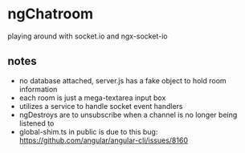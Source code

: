 # ngChatroom
playing around with socket.io and ngx-socket-io

## notes
- no database attached, server.js has a fake object to hold room information
- each room is just a mega-textarea input box
- utilizes a service to handle socket event handlers
- ngDestroys are to unsubscribe when a channel is no longer being listened to
- global-shim.ts in public is due to this bug: https://github.com/angular/angular-cli/issues/8160
